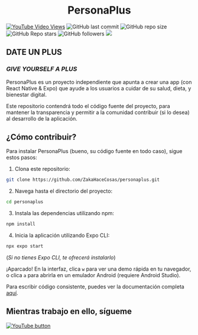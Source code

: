 <h1 align="center">PersonaPlus</h1>

[![YouTube Video Views](https://img.shields.io/youtube/views/X2Kq7aG23sA?style=for-the-badge&logo=youtube)](https://www.youtube.com/watch?v=X2Kq7aG23sA)
![GitHub last commit](https://img.shields.io/github/last-commit/ZakaHaceCosas/personaplus?style=for-the-badge&logo=github&color=black)
![GitHub repo size](https://img.shields.io/github/repo-size/ZakaHaceCosas/personaplus?style=for-the-badge&logo=github)
![GitHub Repo stars](https://img.shields.io/github/stars/ZakaHaceCosas/personaplus?style=for-the-badge&logo=github&color=orange)
![GitHub followers](https://img.shields.io/github/followers/ZakaHaceCosas?style=for-the-badge&logo=github)
<img src="https://personaplus.vercel.app/PP_BANNER.png">
<!--![Lines of code](https://img.shields.io/tokei/lines/github/ZakaHaceCosas/personaplus?style=for-the-badge&logo=visualstudiocode)-->
<h2>DATE UN PLUS</h2>
<h3><i>GIVE YOURSELF A PLUS</i></h3>

PersonaPlus es un proyecto independiente que apunta a crear una app (con React Native & Expo) que ayude a los usuarios a cuidar de su salud, dieta, y bienestar digital.

Este repositorio contendrá todo el código fuente del proyecto, para mantener la transparencia y permitir a la comunidad contribuir (si lo desea) al desarrollo de la aplicación.

<h2>¿Cómo contribuir?</h2>

Para instalar PersonaPlus (bueno, su código fuente en todo caso), sigue estos pasos:

1. Clona este repositorio:
```bash
git clone https://github.com/ZakaHaceCosas/personaplus.git
```
2. Navega hasta el directorio del proyecto:
```bash
cd personaplus
```
3. Instala las dependencias utilizando npm:
```bash
npm install
```
4. Inicia la aplicación utilizando Expo CLI:
```bash
npx expo start
```
(*Si no tienes Expo CLI, te ofrecerá instalarlo*)

¡Aparcado! En la interfaz, clica `w` para ver una demo rápida en tu navegador, o clica `a` para abrirla en un emulador Android (requiere Android Studio).

Para escribir código consistente, puedes ver la documentación completa [aquí](https://github.com/ZakaHaceCosas/personaplus/blob/main/DOCS.md#3-programando-personaplus).

<h2>Mientras trabajo en ello, sígueme</h2>

[![YouTube button](https://img.shields.io/badge/YouTube-ZakaHaceCosas-red?style=for-the-badge&logo=youtube)](https://youtube.com/@ZakaHaceCosas)
